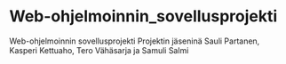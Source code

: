 # Web-ohjelmoinnin_sovellusprojekti
Web-ohjelmoinnin sovellusprojekti
Projektin jäseninä Sauli Partanen, Kasperi Kettuaho, Tero Vähäsarja ja Samuli Salmi
